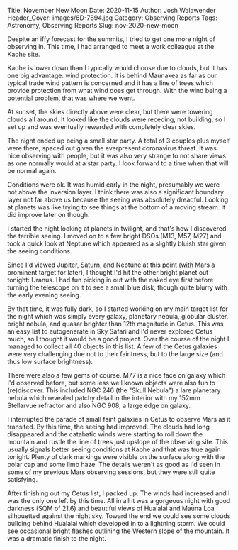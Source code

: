Title: November New Moon
Date: 2020-11-15
Author: Josh Walawender
Header_Cover: images/6D-7894.jpg
Category: Observing Reports
Tags: Astronomy, Observing Reports
Slug: nov-2020-new-moon

Despite an iffy forecast for the summits, I tried to get one more night of observing in.  This time, I had arranged to meet a work colleague at the Kaohe site.  

Kaohe is lower down than I typically would choose due to clouds, but it has one big advantage: wind protection.  It is behind Maunakea as far as our typical trade wind pattern is concerned and it has a line of trees which provide protection from what wind does get through.  With the wind being a potential problem, that was where we went.

At sunset, the skies directly above were clear, but there were towering clouds all around.  It looked like the clouds were receding, not building, so I set up and was eventually rewarded with completely clear skies.

The night ended up being a small star party.  A total of 3 couples plus myself were there, spaced out given the everpresent coronavirus threat.  It was nice observing with people, but it was also very strange to not share views as one normally would at a star party.  I look forward to a time when that will be normal again.

Conditions were ok.  It was humid early in the night, presumably we were not above the inversion layer.  I think there was also a significant boundary layer not far above us because the seeing was absolutely dreadful.  Looking at planets was like trying to see things at the bottom of a moving stream.  It did improve later on though.

I started the night looking at planets in twilight, and that's how I discovered the terrible seeing.  I moved on to a few bright DSOs (M13, M57, M27) and took a quick look at Neptune which appeared as a slightly bluish star given the seeing conditions.

Since I'd viewed Jupiter, Saturn, and Neptune at this point (with Mars a prominent target for later), I thought I'd hit the other bright planet out tonight: Uranus.  I had fun picking in out with the naked eye first before turning the telescope on it to see a small blue disk, though quite blurry with the early evening seeing.

By that time, it was fully dark, so I started working on my main target list for the night which was simply every galaxy, planetary nebula, globular cluster, bright nebula, and quasar brighter than 12th magnitude in Cetus.  This was an easy list to autogenerate in Sky Safari and I'd never explored Cetus much, so I thought it would be a good project.  Over the course of the night I managed to collect all 40 objects in this list.  A few of the Cetus galaxies were very challenging due not to their faintness, but to the large size (and thus low surface brightness).  

There were also a few gems of course.  M77 is a nice face on galaxy which I'd observed before, but some less well known objects were also fun to (re)discover.  This included NGC 246 (the "Skull Nebula") a lare planetary nebula which revealed patchy detail in the interior with my 152mm Stellarvue refractor and also NGC 908, a large edge on galaxy.

I interrupted the parade of small faint galaxies in Cetus to observe Mars as it transited.  By this time, the seeing had improved.  The clouds had long disappeared and the catabatic winds were starting to roll down the mountain and rustle the line of trees just upslope of the observing site.  This usually signals better seeing conditions at Kaohe and that was true again tonight.  Plenty of dark markings were visible on the surface along with the polar cap and some limb haze.  The details weren't as good as I'd seen in some of my previous Mars observing sessions, but they were still quite satisfying.

After finishing out my Cetus list, I packed up.  The winds had increased and I was the only one left by this time.  All in all it was a gorgeous night with good darkness (SQM of 21.6) and beautiful views of Hualalai and Mauna Loa silhouetted against the night sky.  Toward the end we could see some clouds building behind Hualalai which developed in to a lightning storm.  We could see occasional bright flashes outlining the Western slope of the mountain.  It was a dramatic finish to the night.
